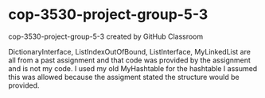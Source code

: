 # cop-3530-project-group-5-3
cop-3530-project-group-5-3 created by GitHub Classroom

DictionaryInterface, ListIndexOutOfBound, ListInterface, MyLinkedList are all from a past assignment and that code was provided by the assignment and is not my code. I used my old MyHashtable for the hashtable I assumed this was allowed because the assigment stated the structure would be provided. 
